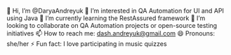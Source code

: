 👋 Hi, I’m @DaryaAndreyuk
👀 I’m interested in QA Automation for UI and API using Java
🌱 I’m currently learning the RestAssured framework
💞️ I’m looking to collaborate on QA Automation projects or open-source testing initiatives
📫 How to reach me: dash.andreyuk@gmail.com
😄 Pronouns: she/her
⚡ Fun fact: I love participating in music quizzes

<!---
DaryaAndreyuk/DaryaAndreyuk is a ✨ special ✨ repository because its `README.md` (this file) appears on your GitHub profile.
You can click the Preview link to take a look at your changes.
--->
